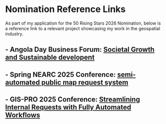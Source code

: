 # Nomination Reference Links
As part of my application for the 50 Rising Stars 2026 Nomination, below is a reference link to a relevant project showcasing my work in the geospatial industry.
## - Angola Day Business Forum: [Societal Growth and Sustainable developent](https://www.linkedin.com/posts/assanga-ga_angoladay-usangola-businessforum-activity-7295086572864000000-i_7i?utm_source=share&utm_medium=member_desktop&rcm=ACoAABe6sMgBaSpgNJLedrFfzbsjmOLZAiVBgsc)
## - Spring NEARC 2025 Conference: [semi-automated public map request system](https://www.northeastarc.org/spring-schedule.html)
## - GIS-PRO 2025 Conference: [Streamlining Internal Requests with Fully Automated Workflows](https://gispro2025.sched.com/event/25Z8U/expanding-arcgis-beyond-the-basics)


